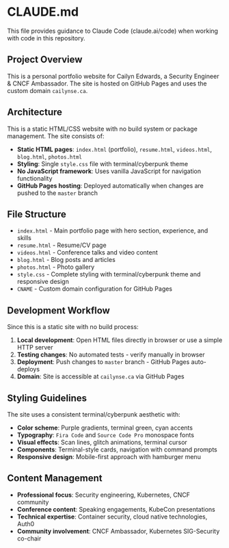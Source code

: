 # CLAUDE.md

This file provides guidance to Claude Code (claude.ai/code) when working with code in this repository.

## Project Overview

This is a personal portfolio website for Cailyn Edwards, a Security Engineer & CNCF Ambassador. The site is hosted on GitHub Pages and uses the custom domain `cailynse.ca`.

## Architecture

This is a static HTML/CSS website with no build system or package management. The site consists of:

- **Static HTML pages**: `index.html` (portfolio), `resume.html`, `videos.html`, `blog.html`, `photos.html`
- **Styling**: Single `style.css` file with terminal/cyberpunk theme
- **No JavaScript framework**: Uses vanilla JavaScript for navigation functionality
- **GitHub Pages hosting**: Deployed automatically when changes are pushed to the `master` branch

## File Structure

- `index.html` - Main portfolio page with hero section, experience, and skills
- `resume.html` - Resume/CV page  
- `videos.html` - Conference talks and video content
- `blog.html` - Blog posts and articles
- `photos.html` - Photo gallery
- `style.css` - Complete styling with terminal/cyberpunk theme and responsive design
- `CNAME` - Custom domain configuration for GitHub Pages

## Development Workflow

Since this is a static site with no build process:

1. **Local development**: Open HTML files directly in browser or use a simple HTTP server
2. **Testing changes**: No automated tests - verify manually in browser
3. **Deployment**: Push changes to `master` branch - GitHub Pages auto-deploys
4. **Domain**: Site is accessible at `cailynse.ca` via GitHub Pages

## Styling Guidelines

The site uses a consistent terminal/cyberpunk aesthetic with:

- **Color scheme**: Purple gradients, terminal green, cyan accents
- **Typography**: `Fira Code` and `Source Code Pro` monospace fonts
- **Visual effects**: Scan lines, glitch animations, terminal cursor
- **Components**: Terminal-style cards, navigation with command prompts
- **Responsive design**: Mobile-first approach with hamburger menu

## Content Management

- **Professional focus**: Security engineering, Kubernetes, CNCF community
- **Conference content**: Speaking engagements, KubeCon presentations
- **Technical expertise**: Container security, cloud native technologies, Auth0
- **Community involvement**: CNCF Ambassador, Kubernetes SIG-Security co-chair